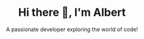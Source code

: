 <div align="center">
<h1>Hi there 👋, I'm Albert</h1>
<p>A passionate developer exploring the world of code!</p>
</div>
